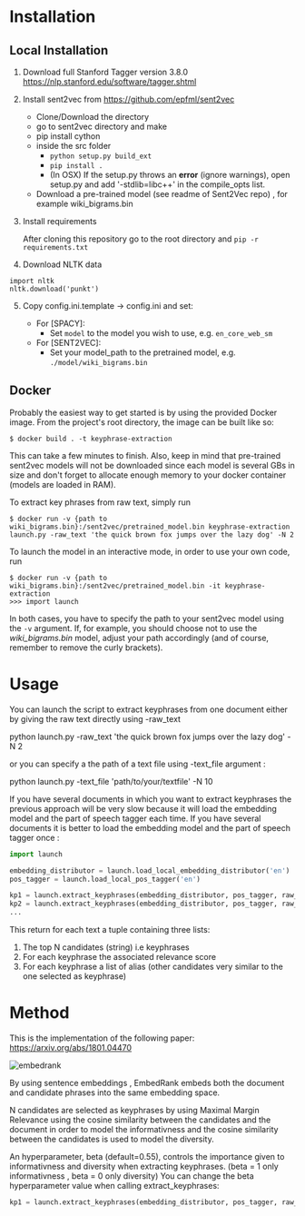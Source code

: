 # Installation

## Local Installation

1. Download full Stanford Tagger version 3.8.0
https://nlp.stanford.edu/software/tagger.shtml

2. Install sent2vec from
https://github.com/epfml/sent2vec
    * Clone/Download the directory
    * go to sent2vec directory and make
    * pip install cython
    * inside the src folder
        * ``python setup.py build_ext``
        * ``pip install . ``
        * (In OSX) If the setup.py throws an **error** (ignore warnings), open setup.py and add '-stdlib=libc++' in the compile_opts list.
    * Download a pre-trained model (see readme of Sent2Vec repo) , for example wiki_bigrams.bin

3. Install requirements

    After cloning this repository go to the root directory and
    ``pip -r requirements.txt``

4. Download NLTK data
```
import nltk
nltk.download('punkt')
```

5. Copy config.ini.template -> config.ini and set:

    * For [SPACY]:
        * Set `model` to the model you wish to use, e.g. `en_core_web_sm`
    * For [SENT2VEC]:
        * Set your model_path to the pretrained model, e.g. `./model/wiki_bigrams.bin`

## Docker

Probably the easiest way to get started is by using the provided Docker image.
From the project's root directory, the image can be built like so:
```
$ docker build . -t keyphrase-extraction
```
This can take a few minutes to finish.
Also, keep in mind that pre-trained sent2vec models will not be downloaded since each model is several GBs in size and don't forget to allocate enough memory to your docker container (models are loaded in RAM).

To extract key phrases from raw text, simply run
```
$ docker run -v {path to wiki_bigrams.bin}:/sent2vec/pretrained_model.bin keyphrase-extraction launch.py -raw_text 'the quick brown fox jumps over the lazy dog' -N 2
```

To launch the model in an interactive mode, in order to use your own code, run
```
$ docker run -v {path to wiki_bigrams.bin}:/sent2vec/pretrained_model.bin -it keyphrase-extraction
>>> import launch
```
In both cases, you have to specify the path to your sent2vec model using the `-v` argument.
If, for example, you should choose not to use the *wiki_bigrams.bin* model, adjust your path accordingly (and of course, remember to remove the curly brackets).

# Usage

You can launch the script to extract keyphrases from one document either by giving the raw text directly using
-raw_text

python launch.py -raw_text 'the quick brown fox jumps over the lazy dog' -N 2

or you can specify a the path of a text file using -text_file argument :

python launch.py -text_file 'path/to/your/textfile' -N 10

If you have several documents in which you want to extract keyphrases the previous approach will be very slow because
it will load the embedding model and the part of speech tagger each time. If you have several documents it is better to
load the embedding model and the part of speech tagger once :

```python
import launch

embedding_distributor = launch.load_local_embedding_distributor('en')
pos_tagger = launch.load_local_pos_tagger('en')

kp1 = launch.extract_keyphrases(embedding_distributor, pos_tagger, raw_text, 10, 'en')  #extract 10 keyphrases
kp2 = launch.extract_keyphrases(embedding_distributor, pos_tagger, raw_text2, 10, 'en')
...
```

This return for each text a tuple containing three lists:
1) The top N candidates (string) i.e keyphrases
2) For each keyphrase the associated relevance score
3) For each keyphrase a list of alias (other candidates very similar to the one selected
as keyphrase)

# Method

This is the implementation of the following paper:
https://arxiv.org/abs/1801.04470

![embedrank](embedrank.gif)

By using sentence embeddings , EmbedRank embeds both the document and candidate phrases into the same embedding space.

N candidates are selected as keyphrases by using Maximal Margin Relevance using the cosine similarity between the candidates and the
document in order to model the informativness and the cosine
similarity between the candidates is used to model the diversity.

An hyperparameter, beta (default=0.55), controls the importance given to
informativness and diversity when extracting keyphrases.
(beta = 1 only informativness , beta = 0 only diversity)
You can change the beta hyperparameter value when calling extract_keyphrases:

```python
kp1 = launch.extract_keyphrases(embedding_distributor, pos_tagger, raw_text, 10, 'en', beta=0.8)  #extract 10 keyphrases with beta=0.8
```
